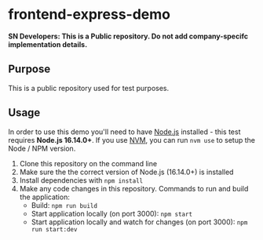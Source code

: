 # frontend-express-demo

**SN Developers: This is a Public repository. Do not add company-specifc implementation details.**

## Purpose 

This is a public repository used for test purposes.

## Usage

In order to use this demo you'll need to have [Node.js](https://nodejs.org/) installed - this test requires **Node.js 16.14.0+**.
If you use [NVM](https://github.com/nvm-sh/nvm), you can run `nvm use` to setup the Node / NPM version.

1. Clone this repository on the command line
1. Make sure the the correct version of Node.js (16.14.0+) is installed
1. Install dependencies with ```npm install```
1. Make any code changes in this repository. Commands to run and build the application:
    - Build: ```npm run build```
    - Start application locally (on port 3000): ```npm start```
    - Start application locally and watch for changes (on port 3000): ```npm run start:dev```
